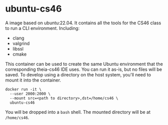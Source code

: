 # ubuntu-cs46

A image based on ubuntu:22.04. It contains all the tools for the CS46 class
to run a CLI environment. Including:

  - clang
  - valgrind
  - libssl
  - cmake

This container can be used to create the same Ubuntu environment that the
corresponding theia-cs46 IDE uses. You can run it as-is, but no files will be
saved. To develop using a directory on the host system, you'll need to mount
it into the container.

    docker run -it \
      --user 2000:2000 \
      --mount src=<path to directory>,dst=/home/cs46 \
      ubuntu-cs46

You will be dropped into a `bash` shell. The mounted directory will be at `/home/cs46`.
